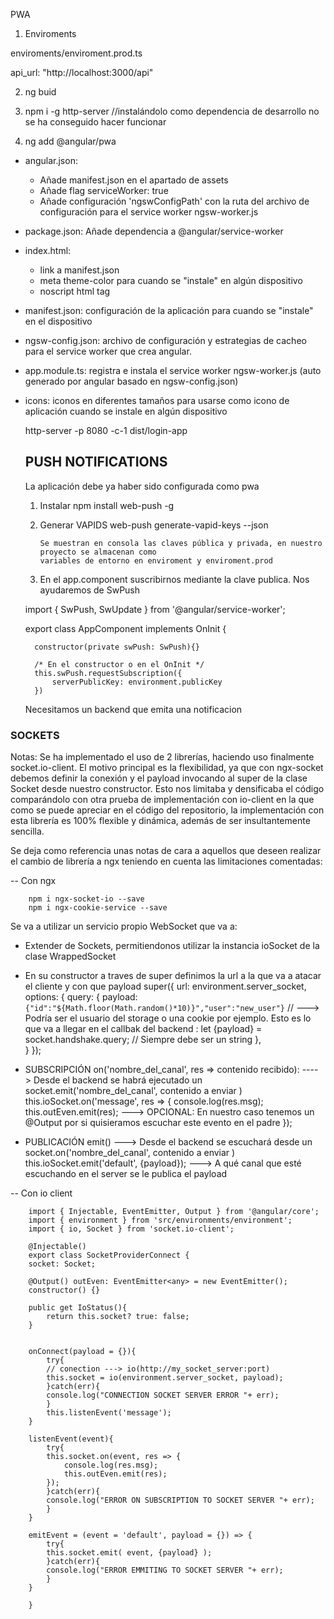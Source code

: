 PWA

1. Enviroments

enviroments/enviroment.prod.ts

api_url: "http://localhost:3000/api"

2. ng buid

3. npm i -g http-server //instalándolo como dependencia de desarrollo no se ha conseguido hacer funcionar

4. ng add @angular/pwa

* angular.json:
    - Añade manifest.json en el apartado de assets
    - Añade flag serviceWorker: true
    - Añade configuración 'ngswConfigPath' con la ruta del archivo de configuración para el service worker ngsw-worker.js
* package.json: Añade dependencia a @angular/service-worker
* index.html:
    - link a manifest.json
    - meta theme-color para cuando se "instale" en algún dispositivo
    - noscript html tag
* manifest.json: configuración de la aplicación para cuando se "instale" en el dispositivo
* ngsw-config.json: archivo de configuración y estrategias de cacheo para el service worker que crea angular.
* app.module.ts: registra e instala el service worker ngsw-worker.js (auto generado por angular basado en ngsw-config.json)
* icons: iconos en diferentes tamaños para usarse como icono de aplicación cuando se instale en algún dispositivo


  http-server -p 8080 -c-1 dist/login-app



  ## PUSH NOTIFICATIONS

  La aplicación debe ya haber sido configurada como pwa

  1. Instalar 
        npm install web-push -g
  2. Generar VAPIDS
         web-push generate-vapid-keys --json

         Se muestran en consola las claves pública y privada, en nuestro proyecto se almacenan como
         variables de entorno en enviroment y enviroment.prod

  3. En el app.component suscribirnos mediante la clave publica. Nos ayudaremos de SwPush

    import { SwPush, SwUpdate } from '@angular/service-worker';

    export class AppComponent implements OnInit {

        constructor(private swPush: SwPush){}

        /* En el constructor o en el OnInit */
        this.swPush.requestSubscription({
            serverPublicKey: environment.publicKey
        })

    Necesitamos un backend que emita una notificacion



### SOCKETS

Notas: Se ha implementado el uso de 2 librerías, haciendo uso finalmente socket.io-client. El motivo principal es la flexibilidad, ya que con ngx-socket debemos definir la conexión y el payload invocando al super de la
clase Socket desde nuestro constructor. Esto nos limitaba y densificaba el código comparándolo con otra prueba de implementación con io-client en la que como se puede apreciar en el código del repositorio, la implementación con esta librería
es 100% flexible y dinámica, además de ser insultantemente sencilla.


Se deja como referencia unas notas de cara a aquellos que deseen realizar el cambio de librería a ngx teniendo en cuenta las limitaciones comentadas:


-- Con ngx

        npm i ngx-socket-io --save
        npm i ngx-cookie-service --save

Se va a utilizar un servicio propio WebSocket que va a:

- Extender de Sockets, permitiendonos utilizar la instancia ioSocket de la clase WrappedSocket
- En su constructor a traves de super definimos la url a la que va a atacar el cliente y con que payload
    super({
      url: environment.server_socket, 
      options: {
        query: {
          payload: `{"id":"${Math.floor(Math.random()*10)}","user":"new_user"}` // ---> Podría ser el usuario del storage o una cookie por ejemplo. Esto es lo que va a llegar en el callbak del backend :  let {payload} = socket.handshake.query;                                                                //     Siempre debe ser un string
          },                                                                         
      }
    });

- SUBSCRIPCIÓN on('nombre_del_canal', res => contenido recibido): ----> Desde el backend se habrá ejecutado un socket.emit('nombre_del_canal', contenido a enviar )
    this.ioSocket.on('message', res => {
      console.log(res.msg);
      this.outEven.emit(res);  ---> OPCIONAL: En nuestro caso tenemos un @Output por si quisieramos escuchar este evento en el padre
    });

- PUBLICACIÓN emit() ---> Desde el backend se escuchará desde un socket.on('nombre_del_canal', contenido a enviar )
    this.ioSocket.emit('default', {payload}); ---> A qué canal que esté escuchando en el server se le publica el payload
    

-- Con io client

        import { Injectable, EventEmitter, Output } from '@angular/core';
        import { environment } from 'src/environments/environment';
        import { io, Socket } from 'socket.io-client';

        @Injectable()
        export class SocketProviderConnect {
        socket: Socket;

        @Output() outEven: EventEmitter<any> = new EventEmitter();
        constructor() {}

        public get IoStatus(){
            return this.socket? true: false;
        }
        
        
        onConnect(payload = {}){
            try{
            // conection ---> io(http://my_socket_server:port)
            this.socket = io(environment.server_socket, payload);
            }catch(err){
            console.log("CONNECTION SOCKET SERVER ERROR "+ err);
            }
            this.listenEvent('message');
        }

        listenEvent(event){
            try{
            this.socket.on(event, res => {
                console.log(res.msg);
                this.outEven.emit(res);
            });
            }catch(err){
            console.log("ERROR ON SUBSCRIPTION TO SOCKET SERVER "+ err);
            }
        }

        emitEvent = (event = 'default', payload = {}) => {
            try{
            this.socket.emit( event, {payload} );
            }catch(err){
            console.log("ERROR EMMITING TO SOCKET SERVER "+ err);
            }
        }

        }